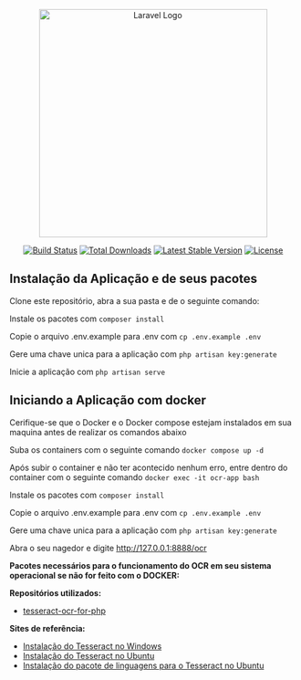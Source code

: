 <p align="center"><a href="https://laravel.com" target="_blank"><img src="https://raw.githubusercontent.com/laravel/art/master/logo-lockup/5%20SVG/2%20CMYK/1%20Full%20Color/laravel-logolockup-cmyk-red.svg" width="400" alt="Laravel Logo"></a></p>

<p align="center">
<a href="https://github.com/laravel/framework/actions"><img src="https://github.com/laravel/framework/workflows/tests/badge.svg" alt="Build Status"></a>
<a href="https://packagist.org/packages/laravel/framework"><img src="https://img.shields.io/packagist/dt/laravel/framework" alt="Total Downloads"></a>
<a href="https://packagist.org/packages/laravel/framework"><img src="https://img.shields.io/packagist/v/laravel/framework" alt="Latest Stable Version"></a>
<a href="https://packagist.org/packages/laravel/framework"><img src="https://img.shields.io/packagist/l/laravel/framework" alt="License"></a>
</p>

## Instalação da Aplicação e de seus pacotes

Clone este repositório, abra a sua pasta e de o seguinte comando:

Instale os pacotes com `composer install`

Copie o arquivo .env.example para .env com `cp .env.example .env`

Gere uma chave unica para a aplicação com `php artisan key:generate`

Inicie a aplicação com `php artisan serve`

## Iniciando a Aplicação com docker

Cerifique-se que o Docker e o Docker compose estejam instalados em sua maquina antes de realizar os comandos abaixo

Suba os containers com o seguinte comando `docker compose up -d`

Após subir o container e não ter acontecido nenhum erro, entre dentro do container com o seguinte comando `docker exec -it ocr-app bash`

Instale os pacotes com `composer install`

Copie o arquivo .env.example para .env com `cp .env.example .env`

Gere uma chave unica para a aplicação com `php artisan key:generate`

Abra o seu nagedor e digite http://127.0.0.1:8888/ocr

**Pacotes necessários para o funcionamento do OCR em seu sistema operacional se não for feito com o DOCKER:**

**Repositórios utilizados:**

-   [tesseract-ocr-for-php](https://github.com/thiagoalessio/tesseract-ocr-for-php.git)

**Sites de referência:**

-   [Instalação do Tesseract no Windows](https://linuxhint.com/install-tesseract-windows)
-   [Instalação do Tesseract no Ubuntu](https://techviewleo.com/how-to-install-tesseract-ocr-on-ubuntu/)
-   [Instalação do pacote de linguagens para o Tesseract no Ubuntu](https://askubuntu.com/questions/793634/how-do-i-install-a-new-language-pack-for-tesseract-on-16-04)
